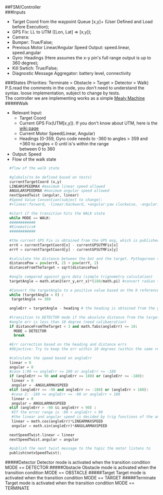 ##FSM/Controller   
###Inputs      
* Target Coord from the waypoint Queue [x,y]+ (User Defined and Load before Execution);      
* GPS Fix: LL to UTM ([Lon, Lat] => [x,y]);
* Camera: 
* Bumper: True/False;
* Previous Motor Linear/Angular Speed Output: speed.linear, speed.angular
* Gyro: Headings (Here assumes the x-y pin's full range output is up to 360 degree);
* Kill Swtich: True/False;
* Diagnostic Message Aggregator: battery level, connectivity

###States (Priorities: Terminate > Obstacle > Target > Detector > Walk)
P.S.read the comments in the code, you don't need to understand the syntax. loose implementation, subject to change by tests.      
The controller we are implementing works as a simple [Mealy Machine](http://en.wikipedia.org/wiki/Mealy_machine)
#####Walk
* Relevant Input: 
  * Target Coord
  * Current GPS Fix(UTM[x,y]). If you don't know about UTM, here is the [wiki page](http://en.wikipedia.org/wiki/Universal_Transverse_Mercator_coordinate_system)
  * Current Motor Speed(Linear, Angular)
  * Headings (0-359, Gyro code needs to -360 to angles > 359 and +360 to angles < 0 until is's within the range      
    between 0 to 360
* Output: Speed
* Flow of the walk state

```python        
  #flow of the walk state
  
  #globals(to be defined based on tests)
  currentTargetCoord (x,y)
  LINEARSPEEDMAX #maximum linear speed allowed
  ANGULARSPEEDMAX #maximum angular speed allowed
  nextSpeedTwist (angular, linear) 
  #Speed Value Convention(subject to change): 
  #+linear:forward, -linear:backward, +angular:yaw clockwise, -angular:yaw counterclockwise
  
  #start if the transition hits the WALK state
  while MODE == WALK:
  ############
  #Kinematics#
  ############
  
  #the current GPS Fix is obtained from the GPS msg, which is published by GPS
  errX = currentTargetCoord[x] - currentGPSUTMFix[x] 
  errY = currentTargetCoord[y] - currentGPSUTMFix[y]
  
  #calculate the distance between the bot and the target. Pythagorean theorem
  distancePow = pow(errX, 2) + pow(errY, 2)
  distanceFromTheTarget = sqrt(distancePow)
  
  #angle compared against gyro data (simple trignometry calculation)
  targetAngle = math.atan2(err_y,err_x)*(180/math.pi) #convert radian to degree
  
  #Convert the targetAngle to a positive value based on the 0 reference
  while (targetAngle < 0) :
   targetAngle += 360
  
  angleErr = targetAngle - heading # the heading is obtained from the gyro
  
  #transition to DETECTOR mode if the absolute distance from the target is shorter than 3 meters and the absolute
  #angle err is less than 10 degree (need calibaeration)
  if distanceFromTheTarget < 3 and math.fabs(angleErr) <= 10:
    MODE = DETECTOR
    break
  
  #Err correction based on the heading and distance errs
  #Objective: Try to keep the err within 10 degrees (within the same relative quadrant) (need caliberation)
    
  #calculate the speed based on angleErr
  linear = 0
  angular = 0
  #case 1:90 <= angleErr <= 180 or angleErr <= -180
  if (angleErr >= 90 and angleErr <= 180) or (angleErr <= -180): 
   linear = 0
   angular = -ANGULARMAXSPEED
  elif (angleErr <= -90 and angleErr >= -180) or (angleErr > 180):
   #case 2: -180 <= angleErr <= -90 or angleErr > 180
   linear = 0
   angular = ANGULARMAXSPEED
  elif (angleErr > -90 && angleErr < 90) :
   #If the error range is -90 < angleErr < 90
   #the linear and angular speed is decided by trig functions of the angleErr and the maximum speeds
   linear = math.cos(angleErr)*LINEARMAXSPEED
   angular = math.sin(angleErr)*ANGULARMAXSPEED
  
  nextSpeedTwist.linear = linear
  nextSpeedTwist.angular = angular
  
  #publish the next twist message to the topic the motor listens to 
  publish(netxSpeedTwist);
```         

#####Detector
Detector mode is activated when the transition condition MODE == DETECTOR
#####Obstacle
Obstacle mode is activated when the transition condition MODE == OBSTACLE
#####Target
Target mode is activated when the transition condition MODE == TARGET
#####Terminate
Target mode is activated when the transition condition MODE == TERMINATE

